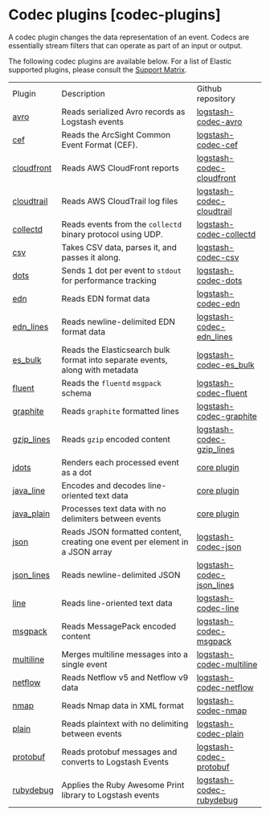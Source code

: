 # Codec plugins [codec-plugins]

A codec plugin changes the data representation of an event. Codecs are essentially stream filters that can operate as part of an input or output.

The following codec plugins are available below. For a list of Elastic supported plugins, please consult the [Support Matrix](https://www.elastic.co/support/matrix#show_logstash_plugins).

|     |     |     |
| --- | --- | --- |
| Plugin | Description | Github repository |
| [avro](plugins-codecs-avro.md) | Reads serialized Avro records as Logstash events | [logstash-codec-avro](https://github.com/logstash-plugins/logstash-codec-avro) |
| [cef](plugins-codecs-cef.md) | Reads the ArcSight Common Event Format (CEF). | [logstash-codec-cef](https://github.com/logstash-plugins/logstash-codec-cef) |
| [cloudfront](plugins-codecs-cloudfront.md) | Reads AWS CloudFront reports | [logstash-codec-cloudfront](https://github.com/logstash-plugins/logstash-codec-cloudfront) |
| [cloudtrail](plugins-codecs-cloudtrail.md) | Reads AWS CloudTrail log files | [logstash-codec-cloudtrail](https://github.com/logstash-plugins/logstash-codec-cloudtrail) |
| [collectd](plugins-codecs-collectd.md) | Reads events from the `collectd` binary protocol using UDP. | [logstash-codec-collectd](https://github.com/logstash-plugins/logstash-codec-collectd) |
| [csv](plugins-codecs-csv.md) | Takes CSV data, parses it, and passes it along. | [logstash-codec-csv](https://github.com/logstash-plugins/logstash-codec-csv) |
| [dots](plugins-codecs-dots.md) | Sends 1 dot per event to `stdout` for performance tracking | [logstash-codec-dots](https://github.com/logstash-plugins/logstash-codec-dots) |
| [edn](plugins-codecs-edn.md) | Reads EDN format data | [logstash-codec-edn](https://github.com/logstash-plugins/logstash-codec-edn) |
| [edn_lines](plugins-codecs-edn_lines.md) | Reads newline-delimited EDN format data | [logstash-codec-edn_lines](https://github.com/logstash-plugins/logstash-codec-edn_lines) |
| [es_bulk](plugins-codecs-es_bulk.md) | Reads the Elasticsearch bulk format into separate events, along with metadata | [logstash-codec-es_bulk](https://github.com/logstash-plugins/logstash-codec-es_bulk) |
| [fluent](plugins-codecs-fluent.md) | Reads the `fluentd` `msgpack` schema | [logstash-codec-fluent](https://github.com/logstash-plugins/logstash-codec-fluent) |
| [graphite](plugins-codecs-graphite.md) | Reads `graphite` formatted lines | [logstash-codec-graphite](https://github.com/logstash-plugins/logstash-codec-graphite) |
| [gzip_lines](plugins-codecs-gzip_lines.md) | Reads `gzip` encoded content | [logstash-codec-gzip_lines](https://github.com/logstash-plugins/logstash-codec-gzip_lines) |
| [jdots](plugins-codecs-jdots.md) | Renders each processed event as a dot | [core plugin](https://github.com/elastic/logstash/blob/master/logstash-core/src/main/java/org/logstash/plugins/codecs/Dots.java) |
| [java_line](plugins-codecs-java_line.md) | Encodes and decodes line-oriented text data | [core plugin](https://github.com/elastic/logstash/blob/master/logstash-core/src/main/java/org/logstash/plugins/codecs/Line.java) |
| [java_plain](plugins-codecs-java_plain.md) | Processes text data with no delimiters between events | [core plugin](https://github.com/elastic/logstash/blob/master/logstash-core/src/main/java/org/logstash/plugins/codecs/Plain.java) |
| [json](plugins-codecs-json.md) | Reads JSON formatted content, creating one event per element in a JSON array | [logstash-codec-json](https://github.com/logstash-plugins/logstash-codec-json) |
| [json_lines](plugins-codecs-json_lines.md) | Reads newline-delimited JSON | [logstash-codec-json_lines](https://github.com/logstash-plugins/logstash-codec-json_lines) |
| [line](plugins-codecs-line.md) | Reads line-oriented text data | [logstash-codec-line](https://github.com/logstash-plugins/logstash-codec-line) |
| [msgpack](plugins-codecs-msgpack.md) | Reads MessagePack encoded content | [logstash-codec-msgpack](https://github.com/logstash-plugins/logstash-codec-msgpack) |
| [multiline](plugins-codecs-multiline.md) | Merges multiline messages into a single event | [logstash-codec-multiline](https://github.com/logstash-plugins/logstash-codec-multiline) |
| [netflow](plugins-codecs-netflow.md) | Reads Netflow v5 and Netflow v9 data | [logstash-codec-netflow](https://github.com/logstash-plugins/logstash-codec-netflow) |
| [nmap](plugins-codecs-nmap.md) | Reads Nmap data in XML format | [logstash-codec-nmap](https://github.com/logstash-plugins/logstash-codec-nmap) |
| [plain](plugins-codecs-plain.md) | Reads plaintext with no delimiting between events | [logstash-codec-plain](https://github.com/logstash-plugins/logstash-codec-plain) |
| [protobuf](plugins-codecs-protobuf.md) | Reads protobuf messages and converts to Logstash Events | [logstash-codec-protobuf](https://github.com/logstash-plugins/logstash-codec-protobuf) |
| [rubydebug](plugins-codecs-rubydebug.md) | Applies the Ruby Awesome Print library to Logstash events | [logstash-codec-rubydebug](https://github.com/logstash-plugins/logstash-codec-rubydebug) |



























